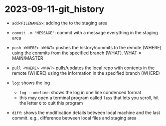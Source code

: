 # 2023-09-11-git_history

- `add<FILENAMES>`: adding the <FILENAMES> to the staging area

-   `commit -m "MESSAGE"`: commit with a message everything in the staging area

-   `push <WHERE> <WHAT>` pushes the history/commits to the remote (WHERE) using the commits from the specified branch (WHAT). WHAT = MAIN/MASTER

-   `pull <WHERE> <WHAT>` pulls/updates the local repo with contents in the remote (WHERE) using the information in the specified branch (WHERE)

-   `log`: shows the log
    -   `log --oneline`: shows the log in one line condenced format
    -   this may open a terminal program called `less` that lets you scroll, hit the letter `Q` to quit this program

-   `diff`: shows the modification details between local machine and the last commit. e.g., difference between local files and staging area
